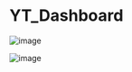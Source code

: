 # YT_Dashboard

![image](https://github.com/user-attachments/assets/74a9c2d3-c34b-44ca-85eb-60e133f48072)

![image](https://github.com/user-attachments/assets/8a44c976-a5a8-4f84-a214-029358e2e2f8)

